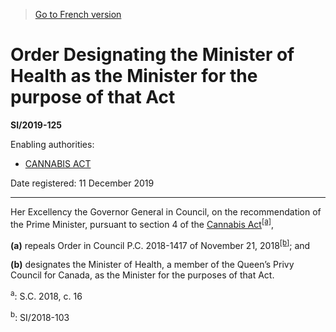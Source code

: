> [Go to French version](/fr/Règlements/Textes%20réglementaires/2019/125.md)

# Order Designating the Minister of Health as the Minister for the purpose of that Act

**SI/2019-125**

Enabling authorities: 
- [CANNABIS ACT](/en/Acts/Statutes%20of%20Canada/2018/c.%2016.md)

Date registered: 11 December 2019

----------

Her Excellency the Governor General in Council, on the recommendation of the Prime Minister, pursuant to section 4 of the [Cannabis Act](/en/Acts/Statutes%20of%20Canada/2018/c.%2016.md)<sup><a href='#fn_320_hq_10667'>[a]</a></sup>,

**(a)** repeals Order in Council P.C. 2018-1417 of November 21, 2018<sup><a href='#fn_81000-3-1906_hq_26064'>[b]</a></sup>; and



**(b)** designates the Minister of Health, a member of the Queen’s Privy Council for Canada, as the Minister for the purposes of that Act.





<a name='fn_320_hq_10667'><sup>a</sup></a>: S.C. 2018, c. 16<br />

<a name='fn_81000-3-1906_hq_26064'><sup>b</sup></a>: SI/2018-103<br />
